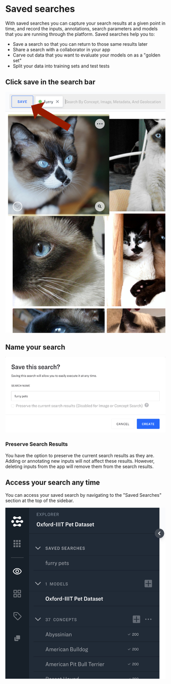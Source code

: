 # Saved searches

With saved searches you can capture your search results at a given point in time, and record the inputs, annotations, search parameters and models that you are running through the platform. Saved searches help you to:

* Save a search so that you can return to those same results later
* Share a search with a collaborator in your app
* Carve out data that you want to evaluate your models on as a "golden set"
* Split your data into training sets and test tests

## Click save in the search bar

![](../../.gitbook/assets/saved_search%20%282%29%20%282%29%20%283%29%20%283%29%20%283%29%20%283%29%20%283%29%20%285%29%20%284%29.jpg)

## Name your search

![](../../.gitbook/assets/name_search%20%282%29%20%282%29%20%283%29%20%282%29%20%281%29%20%284%29.jpg)

### Preserve Search Results

You have the option to preserve the current search results as they are. Adding or annotating new inputs will not affect these results. However, deleting inputs from the app will remove them from the search results.

## Access your search any time

You can access your saved search by navigating to the "Saved Searches" section at the top of the sidebar.

![](../../.gitbook/assets/saved_searches_list%20%282%29%20%282%29%20%283%29%20%283%29%20%283%29%20%283%29%20%283%29%20%285%29%20%283%29.jpg)

